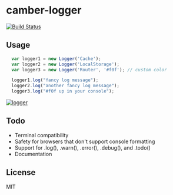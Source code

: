 camber-logger
=============

[![Build Status](https://travis-ci.org/camber/logger.png?branch=master)](https://travis-ci.org/camber/logger)


## Usage

```javascript
  var logger1 = new Logger('Cache');
  var logger2 = new Logger('LocalStorage');
  var logger3 = new Logger('Router', '#f0f'); // custom color

  logger1.log("fancy log message");
  logger2.log("another fancy log message");
  logger3.log("#f0f up in your console");
```
[![logger](http://f.cl.ly/items/243y1c2a3J2R0d0d1O1L/Screen%20Shot%202013-10-13%20at%2012.09.43%20AM.png)](http://f.cl.ly/items/243y1c2a3J2R0d0d1O1L/Screen%20Shot%202013-10-13%20at%2012.09.43%20AM.png)


## Todo

- Terminal compatibility
- Safety for browsers that don't support console formatting
- Support for .log(), .warn(), .error(), .debug(), and .todo()
- Documentation


## License

MIT

